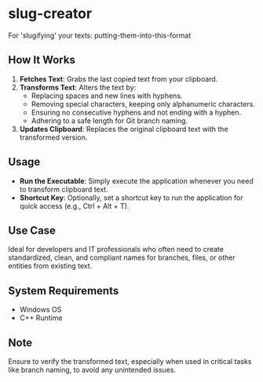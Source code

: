 # slug-creator
For 'slugifying' your texts: putting-them-into-this-format

## How It Works
1. **Fetches Text**: Grabs the last copied text from your clipboard.
2. **Transforms Text**: Alters the text by:
   - Replacing spaces and new lines with hyphens.
   - Removing special characters, keeping only alphanumeric characters.
   - Ensuring no consecutive hyphens and not ending with a hyphen.
   - Adhering to a safe length for Git branch naming.
3. **Updates Clipboard**: Replaces the original clipboard text with the transformed version.

## Usage
- **Run the Executable**: Simply execute the application whenever you need to transform clipboard text.
- **Shortcut Key**: Optionally, set a shortcut key to run the application for quick access (e.g., Ctrl + Alt + T).

## Use Case
Ideal for developers and IT professionals who often need to create standardized, clean, and compliant names for branches, files, or other entities from existing text.

## System Requirements
- Windows OS
- C++ Runtime

## Note
Ensure to verify the transformed text, especially when used in critical tasks like branch naming, to avoid any unintended issues.
